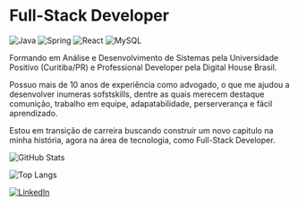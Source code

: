 # Full-Stack Developer

![Java](https://img.shields.io/badge/java-%23ED8B00.svg?style=for-the-badge&logo=openjdk&logoColor=white)
![Spring](https://img.shields.io/badge/spring-%236DB33F.svg?style=for-the-badge&logo=spring&logoColor=white)
![React](https://img.shields.io/badge/React-20232A?style=for-the-badge&logo=react&logoColor=61DAFB)
![MySQL](https://img.shields.io/badge/MySQL-00000F?style=for-the-badge&logo=mysql&logoColor=white)

Formando em Análise e Desenvolvimento de Sistemas pela Universidade Positivo (Curitiba/PR) e Professional Developer pela Digital House Brasil.

Possuo mais de 10 anos de experiência como advogado, o que me ajudou a desenvolver inumeras sofstskills, dentre as quais merecem destaque comunição, trabalho em equipe, adapatabilidade, perserverança e fácil aprendizado.

Estou em transição de carreira buscando construir um novo capitulo na minha história, agora na área de tecnologia, como Full-Stack Developer.

![GitHub Stats](https://github-readme-stats.vercel.app/api?username=zricardobraga&theme=transparent&bg_color=000&border_color=30A3DC&show_icons=true&icon_color=30A3DC&title_color=E94D5F&text_color=FFF)

![Top Langs](https://github-readme-stats-git-masterrstaa-rickstaa.vercel.app/api/top-langs/?username=zricardobraga&bg_color=000&border_color=30A3DC&title_color=E94D5F&text_color=FFF)

[![LinkedIn](https://img.shields.io/badge/LinkedIn-0077B5?style=for-the-badge&logo=linkedin&logoColor=white)](https://www.linkedin.com/in/jose-ricardo-braga/)